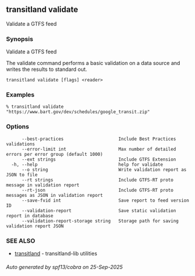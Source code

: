 ## transitland validate

Validate a GTFS feed

### Synopsis

Validate a GTFS feed

The validate command performs a basic validation on a data source and writes the results to standard out.

```
transitland validate [flags] <reader>
```

### Examples

```
% transitland validate "https://www.bart.gov/dev/schedules/google_transit.zip"
```

### Options

```
      --best-practices                     Include Best Practices validations
      --error-limit int                    Max number of detailed errors per error group (default 1000)
      --ext strings                        Include GTFS Extension
  -h, --help                               help for validate
      --o string                           Write validation report as JSON to file
      --rt strings                         Include GTFS-RT proto message in validation report
      --rt-json                            Include GTFS-RT proto messages as JSON in validation report
      --save-fvid int                      Save report to feed version ID
      --validation-report                  Save static validation report in database
      --validation-report-storage string   Storage path for saving validation report JSON
```

### SEE ALSO

* [transitland](transitland.md)	 - transitland-lib utilities

###### Auto generated by spf13/cobra on 25-Sep-2025
